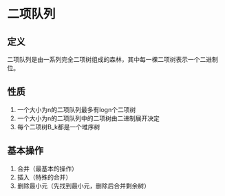 # 二项队列

## 定义
二项队列是由一系列完全二项树组成的森林，其中每一棵二项树表示一个二进制位。

## 性质
1. 一个大小为n的二项队列最多有logn个二项树
2. 一个大小为n的二项队列中的二项树由二进制展开决定
3. 每个二项树B_k都是一个堆序树

## 基本操作
1. 合并（最基本的操作）
2. 插入（特殊的合并）
3. 删除最小元（先找到最小元，删除后合并剩余树）